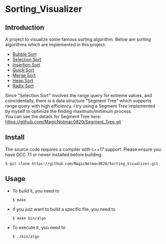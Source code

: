 # Sorting_Visualizer

## Introduction
A project to visualize some famous sorting algorithm.
Below are sorting algorithms which are implemented in this project:
- [Bubble Sort](https://en.wikipedia.org/wiki/Bubble_sort)
- [Selection Sort](https://en.wikipedia.org/wiki/Selection_sort)
- [Insertion Sort](https://en.wikipedia.org/wiki/Insertion_sort)
- [Quick Sort](https://en.wikipedia.org/wiki/Quicksort)
- [Merge Sort](https://en.wikipedia.org/wiki/Merge_sort)
- [Heap Sort](https://en.wikipedia.org/wiki/Heapsort)
- [Radix Sort](https://en.wikipedia.org/wiki/Radix_sort)

Since "Selection Sort" involves the range query for extreme values, and coincidentally, there is a data structure "Segment Tree" which supports range query with high efficiency. I try using a Segment Tree implemented by myself to optimize the finding maximum/minimum process.  
You can see the details for Segment Tree here:  
https://github.com/MagicNotmac0820/Segment_Tree.git  

## Install
The source code requires a compiler with c++17 support. Please ensure you have GCC 7.1 or newer installed before building.
```
$ git clone https://github.com/MagicNotmac0820/Sorting_Visualizer.git
```

## Usage
- To build it, you need to
    ```
    $ make
    ```

- If you just want to build a specific file, you need to
    ```
    $ make bin/algo
    ```

- To execute it, you need to
    ```
    $ ./bin/algo
    ```

